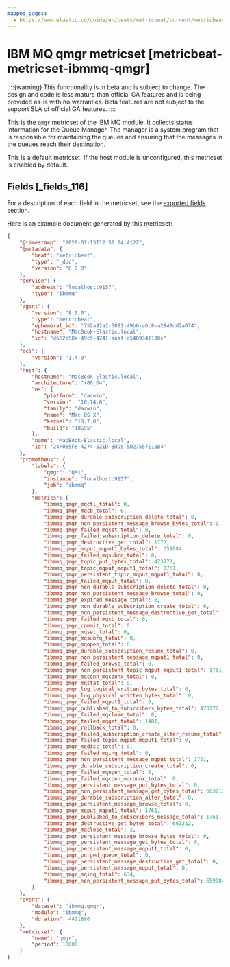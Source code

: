 ```yaml
---
mapped_pages:
  - https://www.elastic.co/guide/en/beats/metricbeat/current/metricbeat-metricset-ibmmq-qmgr.html
---
```


# IBM MQ qmgr metricset [metricbeat-metricset-ibmmq-qmgr]

::::{warning}
This functionality is in beta and is subject to change. The design and code is less mature than official GA features and is being provided as-is with no warranties. Beta features are not subject to the support SLA of official GA features.
::::


This is the `qmgr` metricset of the IBM MQ module. It collects status information for the Queue Manager. The manager is a system program that is responsible for maintaining the queues and ensuring that the messages in the queues reach their destination.

This is a default metricset. If the host module is unconfigured, this metricset is enabled by default.

## Fields [_fields_116]

For a description of each field in the metricset, see the [exported fields](/reference/metricbeat/exported-fields-ibmmq.md) section.

Here is an example document generated by this metricset:

```json
{
    "@timestamp": "2020-01-13T12:58:04.412Z",
    "@metadata": {
        "beat": "metricbeat",
        "type": "_doc",
        "version": "8.0.0"
    },
    "service": {
        "address": "localhost:9157",
        "type": "ibmmq"
    },
    "agent": {
        "version": "8.0.0",
        "type": "metricbeat",
        "ephemeral_id": "752a92a2-5881-49b6-a6c8-a2848dd2a074",
        "hostname": "MacBook-Elastic.local",
        "id": "d662b58a-49c9-4241-aaaf-c5489341138c"
    },
    "ecs": {
        "version": "1.4.0"
    },
    "host": {
        "hostname": "MacBook-Elastic.local",
        "architecture": "x86_64",
        "os": {
            "platform": "darwin",
            "version": "10.14.6",
            "family": "darwin",
            "name": "Mac OS X",
            "kernel": "18.7.0",
            "build": "18G95"
        },
        "name": "MacBook-Elastic.local",
        "id": "24F065F8-4274-521D-8DD5-5D27557E15B4"
    },
    "prometheus": {
        "labels": {
            "qmgr": "QM1",
            "instance": "localhost:9157",
            "job": "ibmmq"
        },
        "metrics": {
            "ibmmq_qmgr_mqctl_total": 0,
            "ibmmq_qmgr_mqcb_total": 0,
            "ibmmq_qmgr_durable_subscription_delete_total": 0,
            "ibmmq_qmgr_non_persistent_message_browse_bytes_total": 0,
            "ibmmq_qmgr_failed_mqset_total": 0,
            "ibmmq_qmgr_failed_subscription_delete_total": 0,
            "ibmmq_qmgr_destructive_get_total": 1772,
            "ibmmq_qmgr_mqput_mqput1_bytes_total": 659084,
            "ibmmq_qmgr_failed_mqsubrq_total": 0,
            "ibmmq_qmgr_topic_put_bytes_total": 473772,
            "ibmmq_qmgr_topic_mqput_mqput1_total": 1761,
            "ibmmq_qmgr_persistent_topic_mqput_mqput1_total": 0,
            "ibmmq_qmgr_failed_mqput_total": 0,
            "ibmmq_qmgr_non_durable_subscription_delete_total": 0,
            "ibmmq_qmgr_non_persistent_message_browse_total": 0,
            "ibmmq_qmgr_expired_message_total": 0,
            "ibmmq_qmgr_non_durable_subscription_create_total": 0,
            "ibmmq_qmgr_non_persistent_message_destructive_get_total": 1772,
            "ibmmq_qmgr_failed_mqcb_total": 0,
            "ibmmq_qmgr_commit_total": 0,
            "ibmmq_qmgr_mqset_total": 0,
            "ibmmq_qmgr_mqsubrq_total": 0,
            "ibmmq_qmgr_mqopen_total": 0,
            "ibmmq_qmgr_durable_subscription_resume_total": 0,
            "ibmmq_qmgr_non_persistent_message_mqput1_total": 0,
            "ibmmq_qmgr_failed_browse_total": 0,
            "ibmmq_qmgr_non_persistent_topic_mqput_mqput1_total": 1761,
            "ibmmq_qmgr_mqconn_mqconnx_total": 0,
            "ibmmq_qmgr_mqstat_total": 0,
            "ibmmq_qmgr_log_logical_written_bytes_total": 0,
            "ibmmq_qmgr_log_physical_written_bytes_total": 0,
            "ibmmq_qmgr_failed_mqput1_total": 0,
            "ibmmq_qmgr_published_to_subscribers_bytes_total": 473772,
            "ibmmq_qmgr_failed_mqclose_total": 0,
            "ibmmq_qmgr_failed_mqget_total": 1481,
            "ibmmq_qmgr_rollback_total": 0,
            "ibmmq_qmgr_failed_subscription_create_alter_resume_total": 0,
            "ibmmq_qmgr_failed_topic_mqput_mqput1_total": 0,
            "ibmmq_qmgr_mqdisc_total": 0,
            "ibmmq_qmgr_failed_mqinq_total": 0,
            "ibmmq_qmgr_non_persistent_message_mqput_total": 1761,
            "ibmmq_qmgr_durable_subscription_create_total": 0,
            "ibmmq_qmgr_failed_mqopen_total": 0,
            "ibmmq_qmgr_failed_mqconn_mqconnx_total": 0,
            "ibmmq_qmgr_persistent_message_put_bytes_total": 0,
            "ibmmq_qmgr_non_persistent_message_get_bytes_total": 663212,
            "ibmmq_qmgr_durable_subscription_alter_total": 0,
            "ibmmq_qmgr_persistent_message_browse_total": 0,
            "ibmmq_qmgr_mqput_mqput1_total": 1761,
            "ibmmq_qmgr_published_to_subscribers_message_total": 1761,
            "ibmmq_qmgr_destructive_get_bytes_total": 663212,
            "ibmmq_qmgr_mqclose_total": 2,
            "ibmmq_qmgr_persistent_message_browse_bytes_total": 0,
            "ibmmq_qmgr_persistent_message_get_bytes_total": 0,
            "ibmmq_qmgr_persistent_message_mqput1_total": 0,
            "ibmmq_qmgr_purged_queue_total": 0,
            "ibmmq_qmgr_persistent_message_destructive_get_total": 0,
            "ibmmq_qmgr_persistent_message_mqput_total": 0,
            "ibmmq_qmgr_mqinq_total": 634,
            "ibmmq_qmgr_non_persistent_message_put_bytes_total": 659084
        }
    },
    "event": {
        "dataset": "ibmmq.qmgr",
        "module": "ibmmq",
        "duration": 4421890
    },
    "metricset": {
        "name": "qmgr",
        "period": 10000
    }
}
```



